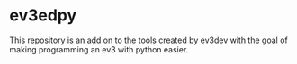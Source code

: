 # ev3edpy
This repository is an add on to the tools created by ev3dev with the goal of making programming an ev3 with python easier.
